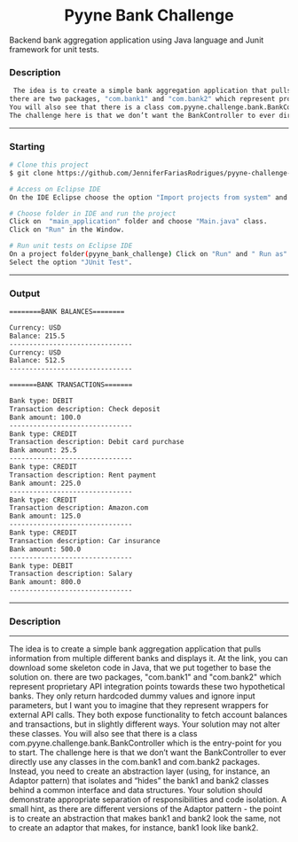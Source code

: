 <h1 align="center">Pyyne Bank Challenge</h1>
<p align="center">
</p>
Backend bank aggregation application using Java language and Junit framework for unit tests.


### Description 
```bash
 The idea is to create a simple bank aggregation application that pulls information from multiple different banks and displays it. At the link, you can download some skeleton code in Java, that we put together to base the solution on.
there are two packages, "com.bank1" and "com.bank2" which represent proprietary API integration points towards these two hypothetical banks. They only return hardcoded dummy values and ignore input parameters, but I want you to imagine that they represent wrappers for external API calls. They both expose functionality to fetch account balances and transactions, but in slightly different ways. Your solution may not alter these classes.
You will also see that there is a class com.pyyne.challenge.bank.BankController which is the entry-point for you to start.
The challenge here is that we don’t want the BankController to ever directly use any classes in the com.bank1 and com.bank2 packages. Instead, you need to create an abstraction layer (using, for instance, an Adaptor pattern) that isolates and “hides” the bank1 and bank2 classes behind a common interface and data structures. Your solution should demonstrate appropriate separation of responsibilities and code isolation. A small hint, as there are different versions of the Adaptor pattern - the point is to create an abstraction that makes bank1 and bank2 look the same, not to create an adaptor that makes, for instance, bank1 look like bank2.

```

---

### Starting
```bash
# Clone this project
$ git clone https://github.com/JenniferFariasRodrigues/pyyne-challenge-bank.git

# Access on Eclipse IDE
On the IDE Eclipse choose the option "Import projects from system" and choose the project on folder.

# Choose folder in IDE and run the project
Click on  "main_application" folder and choose "Main.java" class.
Click on "Run" in the Window.

# Run unit tests on Eclipse IDE
On a project folder(pyyne_bank_challenge) Click on "Run" and " Run as". 
Select the option "JUnit Test".

```

---
### Output
```bash
========BANK BALANCES========

Currency: USD
Balance: 215.5
-------------------------------
Currency: USD
Balance: 512.5
-------------------------------

=======BANK TRANSACTIONS=======

Bank type: DEBIT
Transaction description: Check deposit
Bank amount: 100.0
-------------------------------
Bank type: CREDIT
Transaction description: Debit card purchase
Bank amount: 25.5
-------------------------------
Bank type: CREDIT
Transaction description: Rent payment
Bank amount: 225.0
-------------------------------
Bank type: CREDIT
Transaction description: Amazon.com
Bank amount: 125.0
-------------------------------
Bank type: CREDIT
Transaction description: Car insurance
Bank amount: 500.0
-------------------------------
Bank type: DEBIT
Transaction description: Salary
Bank amount: 800.0
-------------------------------

```

---
### Description 
---
 The idea is to create a simple bank aggregation application that pulls information from multiple different banks and displays it. At the link, you can download some skeleton code in Java, that we put together to base the solution on.
there are two packages, "com.bank1" and "com.bank2" which represent proprietary API integration points towards these two hypothetical banks. They only return hardcoded dummy values and ignore input parameters, but I want you to imagine that they represent wrappers for external API calls. They both expose functionality to fetch account balances and transactions, but in slightly different ways. Your solution may not alter these classes.
You will also see that there is a class com.pyyne.challenge.bank.BankController which is the entry-point for you to start.
The challenge here is that we don’t want the BankController to ever directly use any classes in the com.bank1 and com.bank2 packages. Instead, you need to create an abstraction layer (using, for instance, an Adaptor pattern) that isolates and “hides” the bank1 and bank2 classes behind a common interface and data structures. Your solution should demonstrate appropriate separation of responsibilities and code isolation. A small hint, as there are different versions of the Adaptor pattern - the point is to create an abstraction that makes bank1 and bank2 look the same, not to create an adaptor that makes, for instance, bank1 look like bank2.

```

